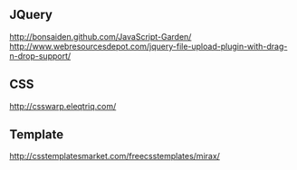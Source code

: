 JQuery
----
http://bonsaiden.github.com/JavaScript-Garden/
http://www.webresourcesdepot.com/jquery-file-upload-plugin-with-drag-n-drop-support/

CSS
----
http://csswarp.eleqtriq.com/

Template
----
http://csstemplatesmarket.com/freecsstemplates/mirax/
